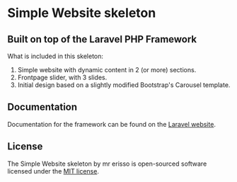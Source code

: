# Simple Website skeleton

## Built on top of the Laravel PHP Framework

What is included in this skeleton:

1. Simple website with dynamic content in 2 (or more) sections.
2. Frontpage slider, with 3 slides.
3. Initial design based on a slightly modified Bootstrap's Carousel template.

## Documentation

Documentation for the framework can be found on the [Laravel website](http://laravel.com/docs).


## License

The Simple Website skeleton by mr erisso  is open-sourced software licensed under the [MIT license](http://opensource.org/licenses/MIT).
